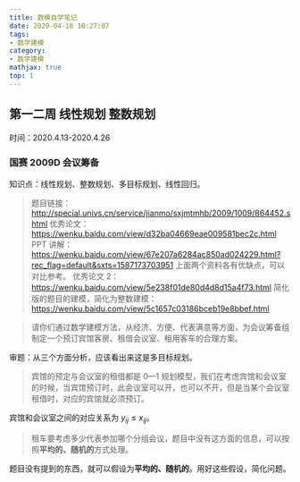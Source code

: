 ```yaml
---
title: 数模自学笔记
date: 2020-04-18 10:27:07
tags:
- 数学建模
category:
- 数学建模
mathjax: true
top: 1
---
```


## 第一二周 线性规划 整数规划

时间：2020.4.13-2020.4.26

### 国赛 2009D 会议筹备

知识点：线性规划、整数规划、多目标规划、线性回归。

> 题目链接：http://special.univs.cn/service/jianmo/sxjmtmhb/2009/1009/864452.shtml
> 优秀论文：https://wenku.baidu.com/view/d32ba04669eae009581bec2c.html
> PPT 讲解：https://wenku.baidu.com/view/67e207a6284ac850ad024229.html?rec_flag=default&sxts=1587173703951
> 上面两个资料各有优缺点，可以对比参考。
> 优秀论文 2：https://wenku.baidu.com/view/5e238f01de80d4d8d15a4f73.html
> 简化版的题目的建模，简化为整数建模：https://wenku.baidu.com/view/5c1657c03186bceb19e8bbef.html

> 请你们通过数学建模方法，从经济、方便、代表满意等方面，为会议筹备组制定一个预订宾馆客房、租借会议室、租用客车的合理方案。

审题：从三个方面分析，应该看出来这是多目标规划。

> 宾馆的预定与会议室的租借都是 0—1 规划模型，我们在考虑宾馆和会议室的时候，当宾馆预订时，此会议室可以开，也可以不开，但是当某个会议室租借时，对应的宾馆就必须预订。
 
宾馆和会议室之间的对应关系为 $y_{ij}\leq x_{ij}$。

> 租车要考虑多少代表参加哪个分组会议，题目中没有这方面的信息，可以按照**平均的、随机的**方式处理。

题目没有提到的东西，就可以假设为**平均的、随机的**。用好这些假设，简化问题。